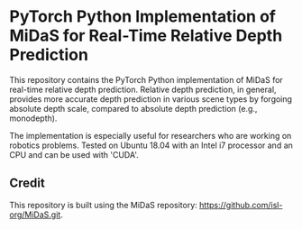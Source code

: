 <h1>PyTorch Python Implementation of MiDaS for Real-Time Relative Depth Prediction</h1>
<p>This repository contains the PyTorch Python implementation of MiDaS for real-time relative depth prediction. Relative depth prediction, in general, provides more accurate depth prediction in various scene types by forgoing absolute depth scale, compared to absolute depth prediction (e.g., monodepth).</p>
<p>The implementation is especially useful for researchers who are working on robotics problems. Tested on Ubuntu 18.04 with an Intel i7 processor and an CPU and can be used with 'CUDA'.</p>
<h2>Credit</h2>
<p>This repository is built using the MiDaS repository: <a href="https://github.com/isl-org/MiDaS.git">https://github.com/isl-org/MiDaS.git</a>.</p>
